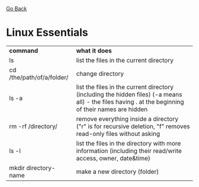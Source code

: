 [Go Back](https://github.com/arm-on/plan/blob/main/README.md)

# Linux Essentials
| | |
|-|-|
|__command__|__what it does__|
| ls | list the files in the current directory |
|cd /the/path/of/a/folder/ | change directory |
|ls -a | list the files in the current directory (including the hidden files) (-a means all) - the files having . at the beginning of their names are hidden |
|rm -rf /directory/ | remove everything inside a directory ("r" is for recursive deletion, "f" removes read-only files without asking |
| ls -l | list the files in the directory with more information (including their read/write access, owner, date&time) |
| mkdir directory-name | make a new directory (folder) |